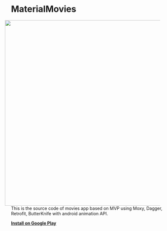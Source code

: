 MaterialMovies
====================

<img src="http://imgur.com/a/EvAOQ" width="600" align="right" hspace="20">

This is the source code of movies app based on MVP using Moxy, Dagger, Retrofit, ButterKnife with android animation API.

**[Install on Google Play](https://play.google.com/store/apps/details?id=com.roodie.materialmovies)**
